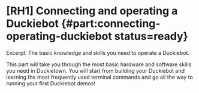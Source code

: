 # [RH1] Connecting and operating a Duckiebot {#part:connecting-operating-duckiebot status=ready}

Excerpt: The basic knowledge and skills you need to operate a Duckiebot.

This part will take you through the most basic hardware and software skills you need in Duckietown. You will start from building your Duckiebot and learning the most frequently used terminal commands and go all the way to running your first Duckiebot demos!

<minitoc/>
